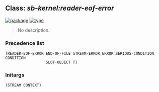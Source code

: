 ## Class: ***sb-kernel:reader-eof-error***
[![package](https://img.shields.io/badge/Package-SB--KERNEL-5f9ea0.svg?style=social&colorA=999999)](../) [![type](https://img.shields.io/badge/Type-Class-5f9ea0.svg?style=social&colorA=999999)](../#class) 

> No description.

### Precedence list
```
(READER-EOF-ERROR END-OF-FILE STREAM-ERROR ERROR SERIOUS-CONDITION CONDITION
                  SLOT-OBJECT T)
```
### Initargs
```
(STREAM CONTEXT)
```
